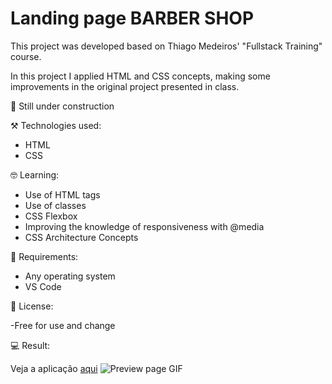 
# Landing page BARBER SHOP

This project was developed based on Thiago Medeiros' "Fullstack Training" course.

In this project I applied HTML and CSS concepts, making some improvements in the original project presented in class.

🦺 Still under construction

⚒️ Technologies used:

- HTML
- CSS


🤓 Learning:

- Use of HTML tags
- Use of classes
- CSS Flexbox
- Improving the knowledge of responsiveness with @media
- CSS Architecture Concepts

📄 Requirements:

- Any operating system
- VS Code


📝 License:

-Free for use and change

💻 Result:

Veja a aplicação [aqui](https://landing-rivis.vercel.app/)
![Preview page GIF](./img/preview.gif)